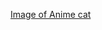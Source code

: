 [Image of Anime cat](https://i.pinimg.com/474x/0e/40/d3/0e40d36b45ec6f43eb524ca31d66d7f6--chi-chi-chis-sweet-home-anime.jpg)
